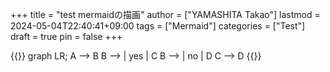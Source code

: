 +++
title = "test mermaidの描画"
author = ["YAMASHITA Takao"]
lastmod = 2024-05-04T22:40:41+09:00
tags = ["Mermaid"]
categories = ["Test"]
draft = true
pin = false
+++

{{<mermaid>}}
graph LR;
  A --> B
  B --> | yes | C
  B --> | no  | D
  C --> D
{{</mermaid>}}
